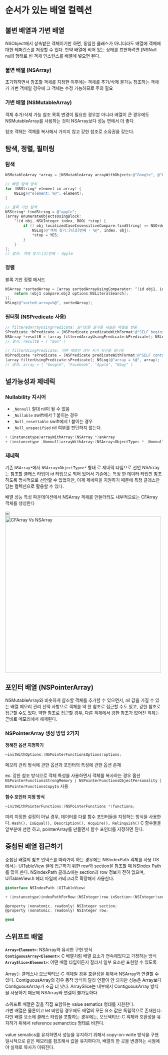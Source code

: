 # 순서가 있는 배열 컬렉션
  
## 불변 배열과 가변 배열
NSObject에서 상속받은 객체이기만 하면, 동일한 클래스가 아니더라도 배열에 객체에 대한 레퍼런스를 저장할 수 있다.
만약 배열에 비어 있는 상태를 표현하려면 [NSNull null] 형태로 빈 객체 인스턴스를 배열에 넣으면 된다. 


### 불변 배열 (NSArray)
초기화하면서 참조할 객체를 지정한 이후에는 객체를 추가/삭제 불가능 
참조하는 객체가 가변 객체일 경우에 그 객체는 수정 가능하므로 주의 필요

### 가변 배열 (NSMutableArray)
객체 추가/삭제 가능
참조 목록 변경이 필요한 경우뿐 아니라 배열이 큰 경우에도 NSMutableArray를 사용하는 것이 NSArray보다 성능 면에서 더 좋다.

참조 객체는 객체를 복사해서 가지지 않고 강한 참조로 소유권을 갖는다.

## 탐색, 정렬, 필터링

### 탐색
```objectivec
NSMutableArray *array = [NSMutableArray arrayWithObjects:@"Google", @"Facebook", @"Box", @"Apple", @"Ebay", @"CocaCola", @"Dropbox", nil]; 

// 빠른 탐색 방식 
for (NSString* element in array) { 
	NSLog(@"element: %@", element); 
}

// 블록 기반 탐색
NSString* findString = @"apple"; 
[array enumerateObjectsUsingBlock: 
	^(id obj, NSUInteger index, BOOL *stop) {
		if ([ obj localizedCaseInsensitiveCompare:findString] == NSOrderedSame) {
			NSLog(@"객체 찾기:[%ld]번째 - %@", index, obj);
			*stop = YES; 
		}
	}	 
];
// 결과: 객체 찾기:[3]번째 - Apple 
```

### 정렬

블록 기반 정렬 메서드
```objectivec
NSArray *sortedArray = [array sortedArrayUsingComparator: ^(id obj1, id obj2) { 
	return [obj1 compare:obj2 options:NSLiteralSearch]; 
}]; 
NSLog(@"sorted-array=%@", sortedArray); 
```
  
### 필터링 (NSPredicate 사용)
```objectivec
// filteredArrayUsingPredicate: 필터링한 결과를 새로운 배열로 반환
SPredicate *bPredicate = [NSPredicate predicateWithFormat:@"SELF beginswith[c]'b'"];
NSArray *resultB = [array filteredArrayUsingPredicate:bPredicate]; NSLog(@"resultB = %@", resultB); 
// 결과: resultB = ( "Box" ) 

// filterUsingPredicate: 가변 배열인 경우 자기 자신을 필터링
NSPredicate *sPredicate = [NSPredicate predicateWithFormat:@"SELF contains[c] 'e'"]; 
[array filterUsingPredicate:sPredicate]; NSLog(@"array = %@", array); 
// 결과: array = ( "Google", "Facebook", "Apple", "Ebay" ) 
```

  
## 널가능성과 제네릭

### Nullability 지시어
* `_Nonnull`			절대 nil이 될 수 없음
* `_Nullable`			swift에서 ? 붙이는 경우
* `_Null_resettable`		swift에서 ! 붙이는 경우
* `_Null_unspecified`		nil 여부를 판단하지 않는다.

```objectivec
+ (instancetype)arrayWithArray:(NSArray *)anArray 
+ (instancetype _Nonnull)arrayWithArray:(NSArray<ObjectType> * _Nonnull)anArray 
```

### 제네릭
기존 `NSArray*`에서 `NSArray<ObjectType>*` 형태 로 제네릭 타입으로 선언 
NSArray는 참조할 클래스 타입이 id 타입으로 되어 있어서 기존에는 특정 한 데이터 타입만 참조하도록 명시적으로 선언할 수 없었지만, 이제 제네릭을 지원하기 때문에 특정 클래스만 담는 컬렉션으로 활용할 수 있다. 


배열 성능 특성
파운데이션에서 NSArray 객체를 만들더라도 내부적으로는 CFArray 객체를 생성한다 

￼<img width="498" alt="CFArray Vs  NSArray" src="https://user-images.githubusercontent.com/80673932/127288378-d053bf7c-5420-4dd8-b156-8c00586371e8.png">

## 포인터 배열 (NSPointerArray)
NSMutableArray와 비슷하게 참조할 객체를 추가할 수 있으면서, nil 값을 가질 수 있는 배열 
메모리 관리 선택 사항으로 객체를 약 한 참조로 접근할 수도 있고, 강한 참조로 접근할 수도 있다. 약한 참조로 접근할 경우, 다른 객체에서 강한 참조가 없어진 객체는 곧바로 메모리에서 해제된다. 
  
  
### NSPointerArray 생성 방법 2가지

**정해진 옵션 지정하기**
```objectivec
–initWithOptions:(NSPointerFunctionsOptions)options; 
```
메모리 관리 방식에 관한 옵션과 포인터의 특성에 관한 옵션 존재

ex. 강한 참조 방식으로 객체 특성을 사용하면서 객체를 복사하는 경우
옵션 `NSPointerFunctionsStrongMemory | NSPointerFunctionsObjectPersonality | NSPointerFunctionsCopyIn`  사용

**함수 포인터 지정 방식**
```objectivec
–initWithPointerFunctions:(NSPointerFunctions *)functions; 
```
미리 지정한 설정이 아닐 경우, 데이터를 다룰 함수 포인터들을 지정하는 방식을 사용한다. 
`Hash(), IsEqual(), Description(), Acquire(), Relinquish()`
C 함수들을 앞부분에 선언 하고, pointerArray를 만들면서 함수 포인터를 지정하면 된다. 


## 중첩된 배열 접근하기
중첩된 배열의 참조 인덱스를 따라가야 하는 경우에는 NSIndexPath 객체를 사용 
OS에서는 UITableView 셀에 접근하기 위한 row와 section을 참조할 때 NSIndex Path를 많이 쓴다. 
NSIndexPath 클래스에는 section과 row 정보가 전혀 없으며, 
UITableView.h 헤더 파일에 카테고리로 확장해서 사용한다. 

```objectivec
@interface NSIndexPath (UITableView) 

+ (instancetype)indexPathForRow:(NSInteger)row inSection:(NSInteger)section; 

@property (nonatomic, readonly) NSInteger section; 
@property (nonatomic, readonly) NSInteger row; 

@end 
```

## 스위프트 배열
**`Array<Element>`**:		NSArray와 유사한 구현 방식   
**`ContiguousArray<Element>`**:	C 배열처럼 배열 요소가 연속해있다고 가정하는 방식   
**`ArraySlice<Element>`**: 	어떤 배열 타입이든지 잘라서 일부 요소만 표현할 수 있도록   
<br>
Array는 클래스나 오브젝티브-C 객체일 경우 호환성을 위해서 NSArray와 연결할 수 있다.
ContiguousArray의 경우 동작 방식이 달라 연결이 안 되지만 성능은 Array보다 ContiguousArray가 조금 더 낫다. 
ArraySlice는 내부에서 ContiguousArray 방식 을 사용하기 때문에 NSArray와 연결이 불가능하다. 
<br><br>
스위프트 배열은 값을 직접 포함하는 value sematics 형태를 지원한다.   
가변 배열은 물론이고 let 바인딩 경우에도 배열의 모든 요소 값은 독립적으로 존재한다.   
다만 배열 요소에 클래스 타입을 포함하는 경우에는, 오브젝티브-C 객체와 호환성을 유지하기 위해서 reference semanctics 형태로 바뀐다. 
<br><br>
value sematics를 유지하면서 성능을 유지하기 위해서 copy-on-write 방식을 구현   
일시적으로 같은 메모리를 참조해서 값을 유지하다가, 배열의 한 곳을 변경하는 시점에야 실제로 복사가 이뤄진다. 













